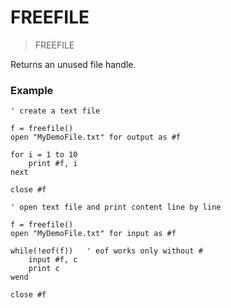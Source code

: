 # FREEFILE

> FREEFILE

Returns an unused file handle.

### Example

```
' create a text file

f = freefile()
open "MyDemoFile.txt" for output as #f

for i = 1 to 10
    print #f, i 
next

close #f

' open text file and print content line by line

f = freefile()
open "MyDemoFile.txt" for input as #f

while(!eof(f))   ' eof works only without #
    input #f, c
    print c
wend

close #f
```


